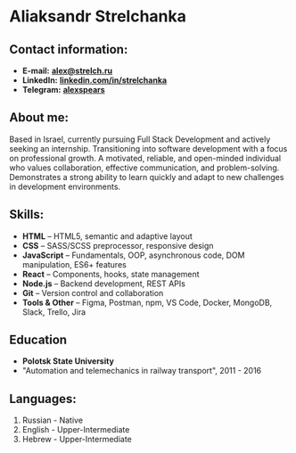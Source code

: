 # Aliaksandr Strelchanka

## Contact information:
* **E-mail:** **alex@strelch.ru**
* **LinkedIn:** **[linkedin.com/in/strelchanka](https://www.linkedin.com/in/strelchanka/)**
* **Telegram:** **[alexspears](https://t.me/alexspears)**

## About me:
Based in Israel, currently pursuing Full Stack Development and actively seeking an internship. Transitioning into software development with a focus on professional growth. A motivated, reliable, and open-minded individual who values collaboration, effective communication, and problem-solving. Demonstrates a strong ability to learn quickly and adapt to new challenges in development environments.

## Skills:
* **HTML** – HTML5, semantic and adaptive layout
* **CSS** – SASS/SCSS preprocessor, responsive design
* **JavaScript** – Fundamentals, OOP, asynchronous code, DOM manipulation, ES6+ features
* **React** – Components, hooks, state management
* **Node.js** – Backend development, REST APIs
* **Git** – Version control and collaboration
* **Tools & Other** – Figma, Postman, npm, VS Code, Docker, MongoDB, Slack, Trello, Jira

## Education
* **Polotsk State University**
*  "Automation and telemechanics in railway transport", 2011 - 2016


## Languages:
1. Russian - Native
2. English - Upper-Intermediate
3. Hebrew - Upper-Intermediate
